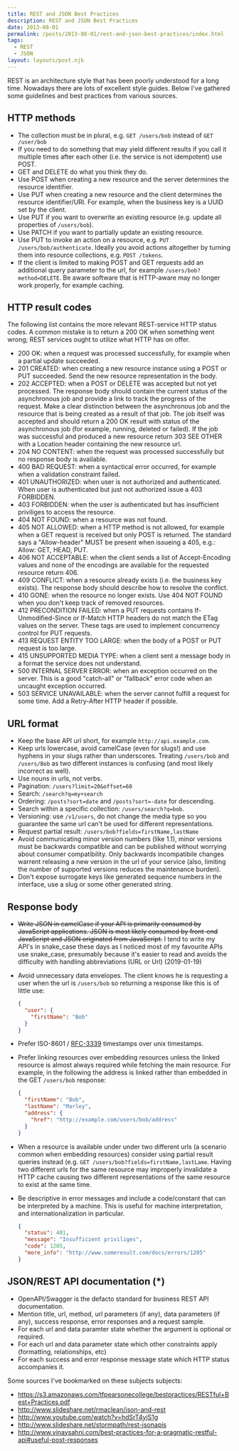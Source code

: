 ```yaml
---
title: REST and JSON Best Practices
description: REST and JSON Best Practices
date: 2013-08-01
permalink: /posts/2013-08-01/rest-and-json-best-practices/index.html
tags:
  - REST
  - JSON
layout: layouts/post.njk
---
```


REST is an architecture style that has been poorly understood for a long time. Nowadays there are lots of excellent style guides. Below I've gathered some guidelines and best practices from various sources.

## HTTP methods

- The collection must be in plural, e.g. `GET /users/bob` instead of `GET /user/bob`
- If you need to do something that may yield different results if you call it multiple times after each other (i.e. the service is not idempotent) use POST.
- GET and DELETE do what you think they do.
- Use POST when creating a new resource and the server determines the resource identifier.
- Use PUT when creating a new resource and the client determines the resource identifier/URI. For example, when the business key is a UUID set by the client.
- Use PUT if you want to overwrite an existing resource (e.g. update all properties of `/users/bob`).
- Use PATCH if you want to partially update an existing resource. 
- Use PUT to invoke an action on a resource, e.g. `PUT /users/bob/authenticate`. Ideally you avoid actions altogether by turning them into resource collections, e.g. `POST /tokens`.
- If the client is limited to making POST and GET requests add an additional query parameter to the url, for example `/users/bob?method=DELETE`. Be aware software that is HTTP-aware may no longer work properly, for example caching.

## HTTP result codes

The following list contains the more relevant REST-service HTTP status codes. A common mistake is to return a 200 OK when something went wrong; REST services ought to utilize what HTTP has on offer.

- 200 OK: when a request was processed successfully, for example when a partial update succeeded.
- 201 CREATED: when creating a new resource instance using a POST or PUT succeeded. Send the new resource representation in the body.
- 202 ACCEPTED: when a POST or DELETE was accepted but not yet processed. The response body should contain the current status of the asynchronous job and provide a link to track the progress of the request. Make a clear distinction between the asynchronous job and the resource that is being created as a result of that job. The job itself was accepted and should return a 200 OK result with status of the asynchronous job (for example, running, deleted or failed). If the job was successful and produced a new resource return 303 SEE OTHER with a Location header containing the new resource url.
- 204 NO CONTENT: when the request was processed successfully but no response body is available.
- 400 BAD REQUEST: when a syntactical error occurred, for example when a validation constraint failed.
- 401 UNAUTHORIZED: when user is not authorized and authenticated. When user is authenticated but just not authorized issue a 403 FORBIDDEN.
- 403 FORBIDDEN: when the user is authenticated but has insufficient priviliges to access the resource.
- 404 NOT FOUND: when a resource was not found.
- 405 NOT ALLOWED: when a HTTP method is not allowed, for example when a GET request is received but only POST is returned. The standard says a "Allow-header" MUST be present when issueing a 405, e.g.: Allow: GET, HEAD, PUT.
- 406 NOT ACCEPTABLE: when the client sends a list of Accept-Encoding values and none of the encodings are available for the requested resource return 406.
- 409 CONFLICT: when a resource already exists (i.e. the business key exists). The response body should describe how to resolve the conflict.
- 410 GONE: when the resource no longer exists. Use 404 NOT FOUND when you don't keep track of removed resources.
- 412 PRECONDITION FAILED: when a PUT requests contains If-Unmodified-Since or If-Match HTTP headers do not match the ETag values on the server. These tags are used to implement concurrency control for PUT requests.
- 413 REQUEST ENTITY TOO LARGE: when the body of a POST or PUT request is too large.
- 415 UNSUPPORTED MEDIA TYPE: when a client sent a message body in a format the service does not understand.
- 500 INTERNAL SERVER ERROR: when an exception occurred on the server. This is a good "catch-all" or "fallback" error code when an uncaught exception occurred.
- 503 SERVICE UNAVAILABLE: when the server cannot fulfill a request for some time. Add a Retry-After HTTP header if possible.

## URL format

- Keep the base API url short, for example `http://api.example.com`.
- Keep urls lowercase, avoid camelCase (even for slugs!) and use hyphens in your slugs rather than underscores. Treating `/users/bob` and `/users/Bob` as two different instances is confusing (and most likely incorrect as well).
- Use nouns in urls, not verbs.
- Pagination: `/users?limit=20&offset=60`
- Search: `/search?q=my+search`
- Ordering: `/posts?sort=date` and `/posts?sort=-date` for descending.
- Search within a specific collection: `/users/search?q=bob`.
- Versioning: use `/v1/users`, do not change the media type so you guarantee the same url can't be used for different representations.
- Request partial result: `/users/bob?fields=firstName,lastName`
- Avoid communicating minor version numbers (like 1.1), minor versions must be backwards compatible and can be published without worrying about consumer compatibility. Only backwards incompatibile changes warrent releasing a new version in the url of your service (also, limiting the number of supported versions reduces the maintenance burden).
- Don't expose surrogate keys like generated sequence numbers in the interface, use a slug or some other generated string.

## Response body

- ~~Write JSON in camelCase if your API is primarily consumed by JavaScript applications. JSON is most likely consumed by front-end JavaScript and JSON originated from JavaScript.~~ I tend to write my API's in snake_case these days as I noticed most of my favourite APIs use snake_case, presumably because it's easier to read and avoids the difficulty with handling abbreviations (URL or Url) (2019-01-19)
- Avoid unnecessary data envelopes. The client knows he is requesting a user when the url is `/users/bob` so returning a response like this is of little use:

  ```json
  {
    "user": {
      "firstName": "Bob"
    }
  }
  ```

- Prefer ISO-8601 / [RFC-3339](https://www.ietf.org/rfc/rfc3339.txt) timestamps over unix timestamps.
- Prefer linking resources over embedding resources unless the linked resource is almost always required while fetching the main resource. For example, in the following the address is linked rather than embedded in the GET `/users/bob` response:

  ```json
  {
    "firstName": "Bob",
    "lastName": "Marley",
    "address": {
      "href": "http://example.com/users/bob/address"
    }
  }
  ```

- When a resource is available under under two different urls (a scenario common when embedding resources) consider using partial result queries instead (e.g. `GET /users/bob?fields=firstName,lastLame`. Having two different urls for the same resource may improperly invalidate a HTTP cache causing two different representations of the same resource to exist at the same time.
- Be descriptive in error messages and include a code/constant that can be interpreted by a machine. This is useful for machine interpretation, and internationalization in particular.

  ```json
  {
    "status": 401,
    "message": "Insufficient priviliges",
    "code": 1205,
    "more_info": "http://www.someresult.com/docs/errors/1205"
  }
  ```

## JSON/REST API documentation (\*)

- OpenAPI/Swagger is the defacto standard for business REST API documentation.
- Mention title, url, method, url parameters (if any), data parameters (if any), success response, error responses and a request sample.
- For each url and data paramter state whether the argument is optional or required.
- For each url and data parameter state which other constraints apply (formatting, relationships, etc)
- For each success and error response message state which HTTP status accompanies it.

Some sources I've bookmarked on these subjects subjects:

- https://s3.amazonaws.com/tfpearsonecollege/bestpractices/RESTful+Best+Practices.pdf
- http://www.slideshare.net/rmaclean/json-and-rest
- http://www.youtube.com/watch?v=hdSrT4yjS1g
- http://www.slideshare.net/stormpath/rest-jsonapis
- http://www.vinaysahni.com/best-practices-for-a-pragmatic-restful-api#useful-post-responses
